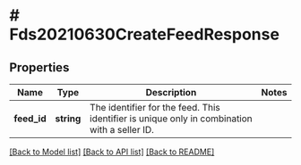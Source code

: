 # # Fds20210630CreateFeedResponse

## Properties

Name | Type | Description | Notes
------------ | ------------- | ------------- | -------------
**feed_id** | **string** | The identifier for the feed. This identifier is unique only in combination with a seller ID. |

[[Back to Model list]](../../README.md#models) [[Back to API list]](../../README.md#endpoints) [[Back to README]](../../README.md)
